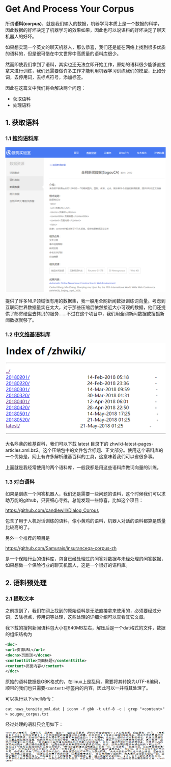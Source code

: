 # Get And Process Your Corpus

所谓**语料(corpus)**，就是我们输入的数据，机器学习本质上是一个数据的科学，因此数据的好坏决定了机器学习的效果如果，因此也可以说语料的好坏决定了聊天机器人的好坏。

如果想实现一个英文的聊天机器人，那么恭喜，我们还是能在网络上找到很多优质的语料的，但是很可惜在中文世界中高质量的语料库很少。

然而即使我们拿到了语料，其实也还无法立即开始工作，原始的语料很少能够直接拿来进行训练，我们还需要做许多工作才能利用机器学习训练我们的模型，比如分词，去停用词，去标点符号，添加标签。

因此在这篇文中我们将会解决两个问题：

- 获取语料
- 处理语料

## 1. 获取语料

### 1.1  [搜狗语料库](http://www.sogou.com/labs/resource/list_yuliao.php)

![sougou-corpus](img/sougou-corpus.png)

提供了许多NLP领域很有用的数据集，我一般用全网新闻数据训练词向量。考虑到互联网世界数据量实在太大，对于那些压缩后依然接近大小可观的数据，他们还提供了邮寄硬盘去拷贝的服务……不过在这个项目中，我们用全网新闻数据或搜狐新闻数据就够了。

### 1.2  [中文维基语料库](https://dumps.wikimedia.org/zhwiki)

![wiki-zh-corpus](img/wiki-zh-corpus.png)

大名鼎鼎的维基百科，我们可以下载 latest 目录下的 zhwiki-latest-pages-articles.xml.bz2。这个压缩包中的文件包含标题、正文部分。使用这个语料库的一个优势是，网上有许多解析维基百科的工具，这意味着我们可以省很多事。

上面就是我经常使用的两个语料库，一般我都是用这些语料库做词向量的训练。

### 1.3 对白语料

如果是训练一个问答机器人，我们还是需要一些问题的语料，这个时候我们可以求助万能的github，只要细心寻找，总能发现一些惊喜，比如这个项目：

<https://github.com/candlewill/Dialog_Corpus>

包含了用于人机对话训练的语料，像小黄鸡的语料，机器人对话的语料都算是质量比较高的了。

另外一个推荐的项目是

<https://github.com/Samurais/insuranceqa-corpus-zh>

 是一个保险行业的语料库，包含已经处理过的问答对数据与未经处理的问答数据，如果想做一个保险行业的聊天机器人，这是一个很好的语料库。

## 2. 语料预处理

### 2.1 提取文本

之前提到了，我们在网上找到的原始语料是无法直接拿来使用的，必须要经过分词，去除标点，停用词等处理，这些处理的详细介绍可以查看其它文章。

我下载的搜狗新闻语料包大小在640MB左右，解压后是一个dat格式的文件，数据的组织结构为

```xml
<doc>
<url>页面URL</url>
<docno>页面ID</docno>
<contenttitle>页面标题</contenttitle>
<content>页面内容</content>
</doc>
```

原始的语料数据是GBK格式的，在linux上是乱码，需要将其转换为UTF-8编码，顺带的我们也只需要`<content>`标签内的内容，因此可以一并将其处理了。

可以执行以下shell命令：

```shell
cat news_tensite_xml.dat | iconv -f gbk -t utf-8 -c | grep "<content>"  > sougou_corpus.txt 
```

经过处理的语料只会用如下：

![process-sougou](img/process-sougou-corpus.png)

